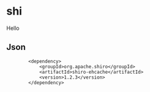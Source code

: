# shi
Hello

## Json
			<dependency>
				<groupId>org.apache.shiro</groupId>
				<artifactId>shiro-ehcache</artifactId>
				<version>1.2.3</version>
			</dependency>

